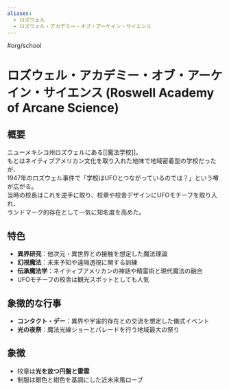 ```yaml
---
aliases:
  - ロズウェル
  - ロズウェル・アカデミー・オブ・アーケイン・サイエンス
---
```


#org/school 
# ロズウェル・アカデミー・オブ・アーケイン・サイエンス (Roswell Academy of Arcane Science)

## 概要
ニューメキシコ州ロズウェルにある[[魔法学校]]。  
もとはネイティブアメリカン文化を取り入れた地味で地域密着型の学校だったが、  
1947年のロズウェル事件で「学校はUFOとつながっているのでは？」という噂が広がる。  
当時の校長はこれを逆手に取り、校章や校舎デザインにUFOモチーフを取り入れ、  
ランドマーク的存在として一気に知名度を高めた。

## 特色
- **異界研究**：他次元・異世界との接触を想定した魔法理論  
- **幻視魔法**：未来予知や遠隔透視に関する訓練  
- **伝承魔法学**：ネイティブアメリカンの神話や精霊術と現代魔法の融合  
- UFOモチーフの校舎は観光スポットとしても人気

## 象徴的な行事
- **コンタクト・デー**：異界や宇宙的存在との交流を想定した儀式イベント  
- **光の夜祭**：魔法光線ショーとパレードを行う地域最大の祭り

## 象徴
- 校章は**光を放つ円盤と雷雲**
- 制服は銀色と紺色を基調にした近未来風ローブ
